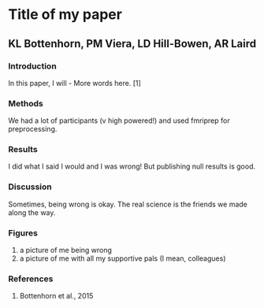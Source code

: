 # Title of my paper
## KL Bottenhorn, PM Viera, LD Hill-Bowen, AR Laird

### Introduction
In this paper, I will -
More words here.
[1]

### Methods
We had a lot of participants (v high powered!) and used fmriprep for preprocessing.

### Results
I did what I said I would and I was wrong! But publishing null results is good.

### Discussion
Sometimes, being wrong is okay. The real science is the friends we made along the way.

### Figures
1. a picture of me being wrong
2. a picture of me with all my supportive pals (I mean, colleagues)


### References
1. Bottenhorn et al., 2015

